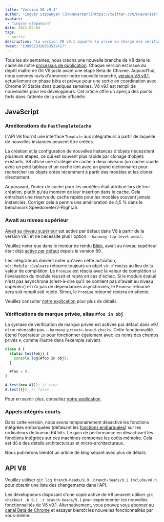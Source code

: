 ```yaml
---
title: "Version V8 v9.1"
author: "Ingvar Stepanyan ([@RReverser](https://twitter.com/RReverser)), testant ma marque personnelle"
avatars: 
 - "ingvar-stepanyan"
date: 2021-05-04
tags: 
 - sortie
description: "La version V8 v9.1 apporte la prise en charge des vérifications de marque privée, await au niveau supérieur activé par défaut et des améliorations de performances."
tweet: "1389613320953532417"
---
```

Tous les six semaines, nous créons une nouvelle branche de V8 dans le cadre de notre [processus de publication](https://v8.dev/docs/release-process). Chaque version est issue du dépôt maître de Git V8 juste avant une étape Beta de Chrome. Aujourd'hui, nous sommes ravis d'annoncer notre nouvelle branche, [version V8 v9.1](https://chromium.googlesource.com/v8/v8.git/+log/branch-heads/9.1), actuellement en phase bêta et prévue pour une sortie en coordination avec Chrome 91 Stable dans quelques semaines. V8 v9.1 est rempli de nouveautés pour les développeurs. Cet article offre un aperçu des points forts dans l'attente de la sortie officielle.

<!--truncate-->
## JavaScript

### Améliorations du `FastTemplateCache`

L'API V8 fournit une interface `Template` aux intégrateurs à partir de laquelle de nouvelles instances peuvent être créées.

La création et la configuration de nouvelles instances d'objets nécessitent plusieurs étapes, ce qui est souvent plus rapide par clonage d'objets existants. V8 utilise une stratégie de cache à deux niveaux (un cache rapide avec un petit tableau et un cache lent avec un grand dictionnaire) pour rechercher les objets créés récemment à partir des modèles et les cloner directement.

Auparavant, l'index de cache pour les modèles était attribué lors de leur création, plutôt qu'au moment de leur insertion dans le cache. Cela entraînait une réserve du cache rapide pour les modèles souvent jamais instanciés. Corriger cela a permis une amélioration de 4,5 % dans le benchmark Speedometer2-FlightJS.

### Await au niveau supérieur

[Await au niveau supérieur](https://v8.dev/features/top-level-await) est activé par défaut dans V8 à partir de la version v9.1 et ne nécessite plus l'option `--harmony-top-level-await`.

Veuillez noter que dans le moteur de rendu [Blink](https://www.chromium.org/blink), await au niveau supérieur était déjà [activé par défaut](https://v8.dev/blog/v8-release-89#top-level-await) depuis la version 89.

Les intégrateurs doivent noter qu'avec cette activation, `v8::Module::Evaluate` retourne toujours un objet `v8::Promise` au lieu de la valeur de complétion. Le `Promise` est résolu avec la valeur de complétion si l'évaluation du module réussit et rejeté en cas d'échec. Si le module évalué n'est pas asynchrone (c'est-à-dire qu'il ne contient pas d'await au niveau supérieur) et n'a pas de dépendances asynchrones, le `Promise` retourné sera soit rempli soit rejeté. Sinon, le `Promise` retourné restera en attente.

Veuillez consulter [notre explication](https://v8.dev/features/top-level-await) pour plus de détails.

### Vérifications de marque privée, alias `#foo in obj`

La syntaxe de vérification de marque privée est activée par défaut dans v9.1 et ne nécessite pas `--harmony-private-brand-checks`. Cette fonctionnalité étend l'opérateur [`in`](https://developer.mozilla.org/fr/docs/Web/JavaScript/Reference/Operators/in) pour fonctionner également avec les noms des champs privés `#`, comme illustré dans l'exemple suivant.

```javascript
class A {
  static test(obj) {
    console.log(#foo in obj);
  }

  #foo = 0;
}

A.test(new A()); // true
A.test({}); // false
```

Pour en savoir plus, consultez [notre explication](https://v8.dev/features/private-brand-checks).

### Appels intégrés courts

Dans cette version, nous avons temporairement désactivé les fonctions intégrées embarquées (défaisant les [fonctions embarquées](https://v8.dev/blog/embedded-builtins)) sur les ordinateurs de bureau 64 bits. Le gain de performance en désactivant les fonctions intégrées sur ces machines compense les coûts mémoire. Cela est dû à des détails architecturaux et micro-architecturaux.

Nous publierons bientôt un article de blog séparé avec plus de détails.

## API V8

Veuillez utiliser `git log branch-heads/9.0..branch-heads/9.1 include/v8.h` pour obtenir une liste des changements dans l'API.

Les développeurs disposant d'une copie active de V8 peuvent utiliser `git checkout -b 9.1 -t branch-heads/9.1` pour expérimenter les nouvelles fonctionnalités de V8 v9.1. Alternativement, vous pouvez [vous abonner au canal Beta de Chrome](https://www.google.com/chrome/browser/beta.html) et essayer bientôt les nouvelles fonctionnalités par vous-même.
